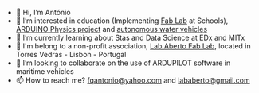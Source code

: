 - 👋 Hi, I’m António
- 👀 I’m interested in education (Implementing [Fab Lab](https://fabfoundation.org/) at Schools), [ARDUINO Physics project](https://wikifactory.com/+lababertoknowledgebase/arduino) and [autonomous water vehicles](http://fabacademy.org/2019/labs/fct/students/antonio-gomes/projects/final-project/)
- 🌱 I’m currently learning about Stas and Data Science at EDx and MITx
- 🌱 I'm belong to a non-profit association, [Lab Aberto Fab Lab](https://lababerto.pt/), located in Torres Vedras - Lisbon - Portugal
- 💞️ I’m looking to collaborate on the use of ARDUPILOT software in maritime vehicles
- 📫 How to reach me? fqantonio@yahoo.com and lababerto@gmail.com

<!---
fqantonio/fqantonio is a ✨ special ✨ repository because its `README.md` (this file) appears on your GitHub profile.
You can click the Preview link to take a look at your changes.
--->

